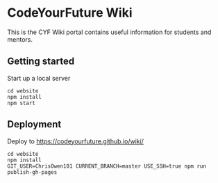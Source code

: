 # CodeYourFuture Wiki

This is the CYF Wiki portal contains useful information for students and mentors.

## Getting started

Start up a local server

```
cd website
npm install
npm start
```

## Deployment

Deploy to https://codeyourfuture.github.io/wiki/

```
cd website
npm install
GIT_USER=ChrisOwen101 CURRENT_BRANCH=master USE_SSH=true npm run publish-gh-pages
```
